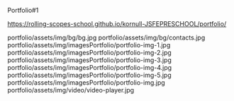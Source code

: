 
Portfolio#1

https://rolling-scopes-school.github.io/kornull-JSFEPRESCHOOL/portfolio/

portfolio/assets/img/bg/bg.jpg
portfolio/assets/img/bg/contacts.jpg
portfolio/assets/img/imagesPortfolio/portfolio-img-1.jpg
portfolio/assets/img/imagesPortfolio/portfolio-img-2.jpg
portfolio/assets/img/imagesPortfolio/portfolio-img-3.jpg
portfolio/assets/img/imagesPortfolio/portfolio-img-4.jpg
portfolio/assets/img/imagesPortfolio/portfolio-img-5.jpg
portfolio/assets/img/imagesPortfolio/portfolio-img.jpg
portfolio/assets/img/video/video-player.jpg